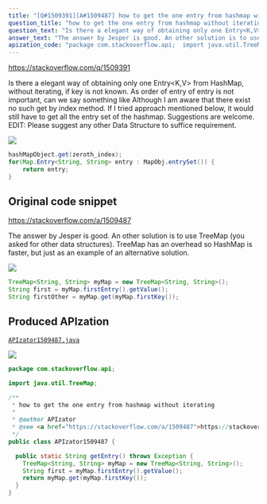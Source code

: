 ```yaml
---
title: "[Q#1509391][A#1509487] how to get the one entry from hashmap without iterating"
question_title: "how to get the one entry from hashmap without iterating"
question_text: "Is there a elegant way of obtaining only one Entry<K,V> from HashMap, without iterating, if key is not known. As order of entry of entry is not important, can we say something like Although I am aware that there exist no such get by index method. If I tried approach mentioned below, it would still have to get all the entry set of the hashmap. Suggestions are welcome. EDIT: Please suggest any other Data Structure to suffice requirement."
answer_text: "The answer by Jesper is good. An other solution is to use TreeMap (you asked for other data structures). TreeMap has an overhead so HashMap is faster, but just as an example of an alternative solution."
apization_code: "package com.stackoverflow.api;  import java.util.TreeMap;  /**  * how to get the one entry from hashmap without iterating  *  * @author APIzator  * @see <a href=\"https://stackoverflow.com/a/1509487\">https://stackoverflow.com/a/1509487</a>  */ public class APIzator1509487 {    public static String getEntry() throws Exception {     TreeMap<String, String> myMap = new TreeMap<String, String>();     String first = myMap.firstEntry().getValue();     return myMap.get(myMap.firstKey());   } }"
---
```


https://stackoverflow.com/q/1509391

Is there a elegant way of obtaining only one Entry&lt;K,V&gt; from HashMap, without iterating, if key is not known.
As order of entry of entry is not important, can we say something like
Although I am aware that there exist no such get by index method.
If I tried approach mentioned below, it would still have to get all the entry set of the hashmap.
Suggestions are welcome.
EDIT: Please suggest any other Data Structure to suffice requirement.


<div class="code-logo"><img src="/stackoverflow.png" /></div>

```java
hashMapObject.get(zeroth_index);
for(Map.Entry<String, String> entry : MapObj.entrySet()) {
    return entry;
}
```


## Original code snippet

https://stackoverflow.com/a/1509487

The answer by Jesper is good. An other solution is to use TreeMap (you asked for other data structures).
TreeMap has an overhead so HashMap is faster, but just as an example of an alternative solution.

<div class="code-logo"><img src="/stackoverflow.png" /></div>

```java
TreeMap<String, String> myMap = new TreeMap<String, String>();
String first = myMap.firstEntry().getValue();
String firstOther = myMap.get(myMap.firstKey());
```

## Produced APIzation

[`APIzator1509487.java`](https://github.com/pasqualesalza/apization/raw/main/data/search/APIzator1509487.java)

<div class="code-logo"><img src="/apizator.png" /></div>

```java
package com.stackoverflow.api;

import java.util.TreeMap;

/**
 * how to get the one entry from hashmap without iterating
 *
 * @author APIzator
 * @see <a href="https://stackoverflow.com/a/1509487">https://stackoverflow.com/a/1509487</a>
 */
public class APIzator1509487 {

  public static String getEntry() throws Exception {
    TreeMap<String, String> myMap = new TreeMap<String, String>();
    String first = myMap.firstEntry().getValue();
    return myMap.get(myMap.firstKey());
  }
}

```